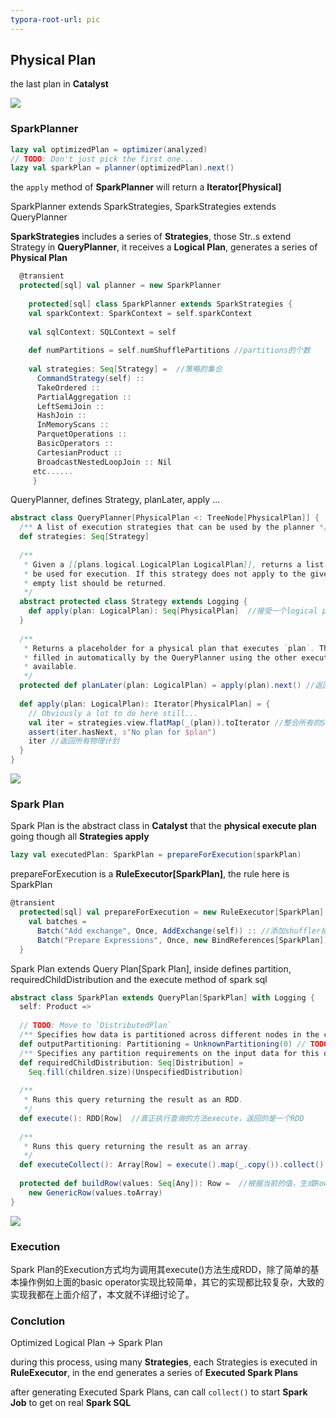 ```yaml
---
typora-root-url: pic
---
```


## Physical Plan

the last plan in **Catalyst**

![](/physicalplan1.png)

### SparkPlanner

```scala
lazy val optimizedPlan = optimizer(analyzed)
// TODO: Don't just pick the first one...
lazy val sparkPlan = planner(optimizedPlan).next()
```

the `apply` method of **SparkPlanner** will return a **Iterator[Physical]**

SparkPlanner extends SparkStrategies, SparkStrategies extends QueryPlanner

**SparkStrategies** includes a series of **Strategies**, those Str..s extend Strategy in **QueryPlanner**, it receives a **Logical Plan**, generates a series of **Physical Plan** 

```scala
  @transient
  protected[sql] val planner = new SparkPlanner
  
    protected[sql] class SparkPlanner extends SparkStrategies {
    val sparkContext: SparkContext = self.sparkContext
 
    val sqlContext: SQLContext = self
 
    def numPartitions = self.numShufflePartitions //partitions的个数
 
    val strategies: Seq[Strategy] =  //策略的集合
      CommandStrategy(self) ::
      TakeOrdered ::
      PartialAggregation ::
      LeftSemiJoin ::
      HashJoin ::
      InMemoryScans ::
      ParquetOperations ::
      BasicOperators ::
      CartesianProduct ::
      BroadcastNestedLoopJoin :: Nil
	 etc......
	 }
```

QueryPlanner, defines Strategy, planLater, apply ...

```scala
abstract class QueryPlanner[PhysicalPlan <: TreeNode[PhysicalPlan]] {
  /** A list of execution strategies that can be used by the planner */
  def strategies: Seq[Strategy]
 
  /**
   * Given a [[plans.logical.LogicalPlan LogicalPlan]], returns a list of `PhysicalPlan`s that can
   * be used for execution. If this strategy does not apply to the give logical operation then an
   * empty list should be returned.
   */
  abstract protected class Strategy extends Logging {
    def apply(plan: LogicalPlan): Seq[PhysicalPlan]  //接受一个logical plan，返回Seq[PhysicalPlan]
  }
 
  /**
   * Returns a placeholder for a physical plan that executes `plan`. This placeholder will be
   * filled in automatically by the QueryPlanner using the other execution strategies that are
   * available.
   */
  protected def planLater(plan: LogicalPlan) = apply(plan).next() //返回一个占位符，占位符会自动被QueryPlanner用其它的strategies apply
 
  def apply(plan: LogicalPlan): Iterator[PhysicalPlan] = {
    // Obviously a lot to do here still...
    val iter = strategies.view.flatMap(_(plan)).toIterator //整合所有的Strategy，_(plan)每个Strategy应用plan上，得到所有Strategies执行完后生成的所有Physical Plan的集合，一个iter
    assert(iter.hasNext, s"No plan for $plan")
    iter //返回所有物理计划
  }
}
```

![](/physicalplan2.png)

### Spark Plan

Spark Plan is the abstract class in **Catalyst** that the **physical execute plan** going though all **Strategies apply** 

```scala
lazy val executedPlan: SparkPlan = prepareForExecution(sparkPlan)
```

prepareForExecution is a **RuleExecutor[SparkPlan]**, the rule here is SparkPlan

```scala
@transient
  protected[sql] val prepareForExecution = new RuleExecutor[SparkPlan] {
    val batches =
      Batch("Add exchange", Once, AddExchange(self)) :: //添加shuffler操作如果必要的话
      Batch("Prepare Expressions", Once, new BindReferences[SparkPlan]) :: Nil //Bind references
  }
```

 Spark Plan extends Query Plan[Spark Plan], inside defines partition, requiredChildDistribution and the execute method of spark sql

```scala
abstract class SparkPlan extends QueryPlan[SparkPlan] with Logging {
  self: Product =>
 
  // TODO: Move to `DistributedPlan`
  /** Specifies how data is partitioned across different nodes in the cluster. */
  def outputPartitioning: Partitioning = UnknownPartitioning(0) // TODO: WRONG WIDTH!
  /** Specifies any partition requirements on the input data for this operator. */
  def requiredChildDistribution: Seq[Distribution] =
    Seq.fill(children.size)(UnspecifiedDistribution)
 
  /**
   * Runs this query returning the result as an RDD.
   */
  def execute(): RDD[Row]  //真正执行查询的方法execute，返回的是一个RDD
 
  /**
   * Runs this query returning the result as an array.
   */
  def executeCollect(): Array[Row] = execute().map(_.copy()).collect() //exe & collect
 
  protected def buildRow(values: Seq[Any]): Row =  //根据当前的值，生成Row对象，其实是一个封装了Array的对象。
    new GenericRow(values.toArray)
}
```

![](/physicalplan3.png)

### Execution

Spark Plan的Execution方式均为调用其execute()方法生成RDD，除了简单的基本操作例如上面的basic operator实现比较简单，其它的实现都比较复杂，大致的实现我都在上面介绍了，本文就不详细讨论了。

### Conclution

Optimized Logical Plan   ->   Spark Plan

during this process, using many **Strategies**, each Strategies is executed in **RuleExecutor**, in the end generates a series of **Executed Spark Plans**

after generating Executed Spark Plans, can call `collect()` to start **Spark Job** to get on real **Spark SQL**